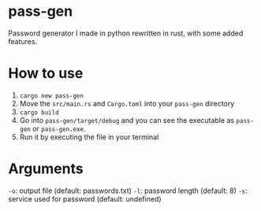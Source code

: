 # pass-gen
Password generator I made in python rewritten in rust, with some added features.

# How to use
1. `cargo new pass-gen`
2. Move the `src/main.rs` and `Cargo.toml` into your `pass-gen` directory
3. `cargo build`
4. Go into `pass-gen/target/debug` and you can see the executable as `pass-gen` or `pass-gen.exe`.
5. Run it by executing the file in your terminal

# Arguments
`-o`: output file (default: passwords.txt)
`-l`: password length (default: 8)
`-s`: service used for password (default: undefined)
